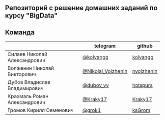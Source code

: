 ## Репозиторий c решение домашних заданий по курсу "BigData" 

## Команда
|| telegram | github |
| ------ | ------ | ------ |
| Силаев Николай Александрович | [@kolyangg](https://t.me/kolyangg) | [kolyangg](https://github.com/kolyangg) |
| Волженин Николай Викторович | [@Nikolai_Volzhenin](https://t.me/Nikolai_Volzhenin) | [nvolzhenin](https://github.com/nvolzhenin) |
| Дубов Владислав Владимирович  | [@dubov_vv](https://t.me/dubov_vv) | [hotspurs](https://github.com/hotspurs) |
| Крахмаль Роман Александрович | [@Kraky17](https://t.me/Kraky17) | [Kraky17](https://github.com/Kraky17) |
| Громов Кирилл Семенович | [@grok1](https://t.me/grok1) | [ksGrom](https://github.com/ksGrom) |
